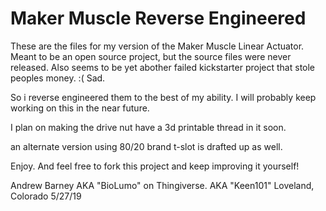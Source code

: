 # Maker Muscle Reverse Engineered
These are the files for my version of the Maker Muscle Linear Actuator. Meant to be an open source project, but the source files were never released. Also seems to be yet abother failed kickstarter project that stole peoples money. :( Sad.

So i reverse engineered them to the best of my ability. I will probably keep working on this in the near future.

I plan on making the drive nut have a 3d printable thread in it soon.

an alternate version using 80/20 brand t-slot is drafted up as well.

Enjoy. And feel free to fork this project and keep improving it yourself!

Andrew Barney
AKA "BioLumo" on Thingiverse. AKA "Keen101"
Loveland, Colorado
5/27/19